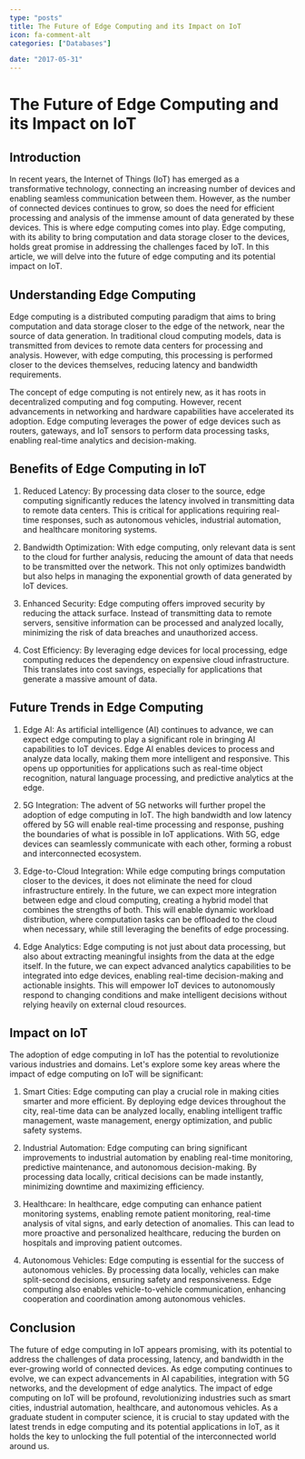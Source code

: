 ```yaml
---
type: "posts"
title: The Future of Edge Computing and its Impact on IoT
icon: fa-comment-alt
categories: ["Databases"]

date: "2017-05-31"
---
```




# The Future of Edge Computing and its Impact on IoT

## Introduction

In recent years, the Internet of Things (IoT) has emerged as a transformative technology, connecting an increasing number of devices and enabling seamless communication between them. However, as the number of connected devices continues to grow, so does the need for efficient processing and analysis of the immense amount of data generated by these devices. This is where edge computing comes into play. Edge computing, with its ability to bring computation and data storage closer to the devices, holds great promise in addressing the challenges faced by IoT. In this article, we will delve into the future of edge computing and its potential impact on IoT.

## Understanding Edge Computing

Edge computing is a distributed computing paradigm that aims to bring computation and data storage closer to the edge of the network, near the source of data generation. In traditional cloud computing models, data is transmitted from devices to remote data centers for processing and analysis. However, with edge computing, this processing is performed closer to the devices themselves, reducing latency and bandwidth requirements.

The concept of edge computing is not entirely new, as it has roots in decentralized computing and fog computing. However, recent advancements in networking and hardware capabilities have accelerated its adoption. Edge computing leverages the power of edge devices such as routers, gateways, and IoT sensors to perform data processing tasks, enabling real-time analytics and decision-making.

## Benefits of Edge Computing in IoT

1. Reduced Latency: By processing data closer to the source, edge computing significantly reduces the latency involved in transmitting data to remote data centers. This is critical for applications requiring real-time responses, such as autonomous vehicles, industrial automation, and healthcare monitoring systems.

2. Bandwidth Optimization: With edge computing, only relevant data is sent to the cloud for further analysis, reducing the amount of data that needs to be transmitted over the network. This not only optimizes bandwidth but also helps in managing the exponential growth of data generated by IoT devices.

3. Enhanced Security: Edge computing offers improved security by reducing the attack surface. Instead of transmitting data to remote servers, sensitive information can be processed and analyzed locally, minimizing the risk of data breaches and unauthorized access.

4. Cost Efficiency: By leveraging edge devices for local processing, edge computing reduces the dependency on expensive cloud infrastructure. This translates into cost savings, especially for applications that generate a massive amount of data.

## Future Trends in Edge Computing

1. Edge AI: As artificial intelligence (AI) continues to advance, we can expect edge computing to play a significant role in bringing AI capabilities to IoT devices. Edge AI enables devices to process and analyze data locally, making them more intelligent and responsive. This opens up opportunities for applications such as real-time object recognition, natural language processing, and predictive analytics at the edge.

2. 5G Integration: The advent of 5G networks will further propel the adoption of edge computing in IoT. The high bandwidth and low latency offered by 5G will enable real-time processing and response, pushing the boundaries of what is possible in IoT applications. With 5G, edge devices can seamlessly communicate with each other, forming a robust and interconnected ecosystem.

3. Edge-to-Cloud Integration: While edge computing brings computation closer to the devices, it does not eliminate the need for cloud infrastructure entirely. In the future, we can expect more integration between edge and cloud computing, creating a hybrid model that combines the strengths of both. This will enable dynamic workload distribution, where computation tasks can be offloaded to the cloud when necessary, while still leveraging the benefits of edge processing.

4. Edge Analytics: Edge computing is not just about data processing, but also about extracting meaningful insights from the data at the edge itself. In the future, we can expect advanced analytics capabilities to be integrated into edge devices, enabling real-time decision-making and actionable insights. This will empower IoT devices to autonomously respond to changing conditions and make intelligent decisions without relying heavily on external cloud resources.

## Impact on IoT

The adoption of edge computing in IoT has the potential to revolutionize various industries and domains. Let's explore some key areas where the impact of edge computing on IoT will be significant:

1. Smart Cities: Edge computing can play a crucial role in making cities smarter and more efficient. By deploying edge devices throughout the city, real-time data can be analyzed locally, enabling intelligent traffic management, waste management, energy optimization, and public safety systems.

2. Industrial Automation: Edge computing can bring significant improvements to industrial automation by enabling real-time monitoring, predictive maintenance, and autonomous decision-making. By processing data locally, critical decisions can be made instantly, minimizing downtime and maximizing efficiency.

3. Healthcare: In healthcare, edge computing can enhance patient monitoring systems, enabling remote patient monitoring, real-time analysis of vital signs, and early detection of anomalies. This can lead to more proactive and personalized healthcare, reducing the burden on hospitals and improving patient outcomes.

4. Autonomous Vehicles: Edge computing is essential for the success of autonomous vehicles. By processing data locally, vehicles can make split-second decisions, ensuring safety and responsiveness. Edge computing also enables vehicle-to-vehicle communication, enhancing cooperation and coordination among autonomous vehicles.

## Conclusion

The future of edge computing in IoT appears promising, with its potential to address the challenges of data processing, latency, and bandwidth in the ever-growing world of connected devices. As edge computing continues to evolve, we can expect advancements in AI capabilities, integration with 5G networks, and the development of edge analytics. The impact of edge computing on IoT will be profound, revolutionizing industries such as smart cities, industrial automation, healthcare, and autonomous vehicles. As a graduate student in computer science, it is crucial to stay updated with the latest trends in edge computing and its potential applications in IoT, as it holds the key to unlocking the full potential of the interconnected world around us.